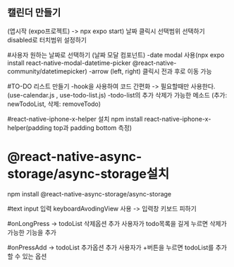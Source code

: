 ## 캘린더 만들기 

(앱시작 (expo프로젝트) -> npx expo start)
날짜 클릭시 선택범위 선택하기 
disabled로 터치범위 설정하기 


#사용자 원하는 날짜로 선택하기 (날짜 모달 컴포넌트)
-date modal 사용(npx expo install react-native-modal-datetime-picker @react-native-community/datetimepicker)
-arrow (left, right) 클릭시 전과 후로 이동 가능 


#TO-DO 리스트 만들기 
-hook을 사용하여 코드 간편화 -> 필요할때만 사용한다.(use-calendar.js , use-todo-list.js)
-todo-list의 추가 삭제가 가능한 메소드 (추가: newTodoList, 삭제: removeTodo)


#react-native-iphone-x-helper 설치 
npm install react-native-iphone-x-helper(padding top과 padding bottom 측정)

# @react-native-async-storage/async-storage설치
npm install @react-native-async-storage/async-storage


#text input 입력 
keyboardAvodingView 사용 -> 입력창 키보드 피하기


#onLongPress -> todoList 삭제옵션 추가 
사용자가 todo목록을 길게 누르면 삭제가 가능한 기능을 추가

#onPressAdd -> todoList 추가옵션 추가 
사용자가 +버튼을 누르면 todoList를 추가할 수 있는 옵션 